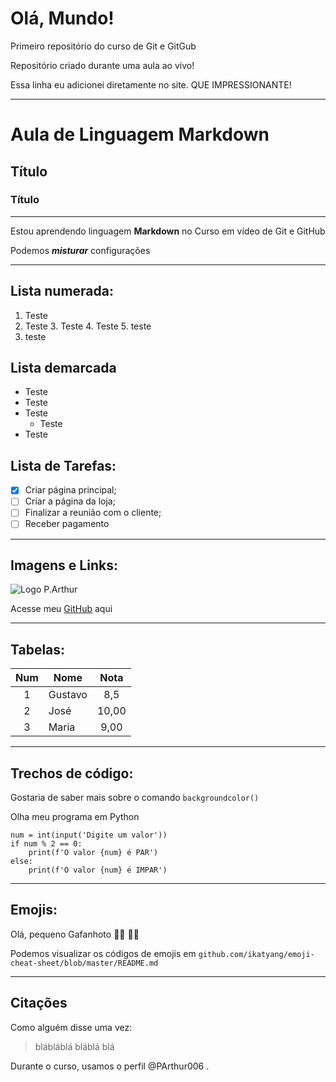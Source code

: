 # Olá, Mundo!
 Primeiro repositório do curso de Git e GitGub

 Repositório criado durante uma aula ao vivo!
 
 Essa linha eu adicionei diretamente no site. QUE IMPRESSIONANTE!

***

# Aula de Linguagem Markdown
## Título
### Título
***
Estou aprendendo linguagem **Markdown** no Curso em vídeo de Git e GitHub

Podemos __*misturar*__ configurações
***
## Lista numerada:
1. Teste
2. Teste
   3. Teste
   4. Teste
   5. teste
6. teste

## Lista demarcada

* Teste
* Teste
* Teste
   * Teste
*  Teste

## Lista de Tarefas:

- [x] Criar página principal;
- [ ] Criar a página da loja;
- [ ] Finalizar a reunião com o cliente;
- [ ] Receber pagamento
***
## Imagens e Links:
![Logo P.Arthur](https://user-images.githubusercontent.com/110242063/217341018-ffa19be5-5c09-416b-b0e6-d6f4ccc68fa1.jpg)

Acesse meu [GitHub](https://github.com/PArthur006) aqui

***

## Tabelas:

Num | Nome | Nota
:---:|---|:---:
1 | Gustavo | 8,5
2 | José | 10,00
3 | Maria | 9,00

***

## Trechos de código:

Gostaria de saber mais sobre o comando `backgroundcolor()`

Olha meu programa em Python
```
num = int(input('Digite um valor'))
if num % 2 == 0:
    print(f'O valor {num} é PAR')
else:
    print(f'O valor {num} é IMPAR')
```
***

## Emojis:
Olá, pequeno Gafanhoto 🖖🏽 ✋🏽 

Podemos visualizar os códigos de emojis em `github.com/ikatyang/emoji-cheat-sheet/blob/master/README.md`

***
## Citações
Como alguém disse uma vez:
>blábláblá
>bláblá
>blá

Durante o curso, usamos o perfil @PArthur006 .
